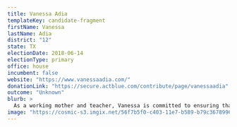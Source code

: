 ```yaml
---
title: Vanessa Adia
templateKey: candidate-fragment
firstName: Vanessa
lastName: Adia
district: "12"
state: TX
electionDate: 2018-06-14
electionType: primary
office: house
incumbent: false
website: "https://www.vanessaadia.com/"
donationLink: "https://secure.actblue.com/contribute/page/vanessaadia"
outcome: "Unknown"
blurb: >
  As a working mother and teacher, Vanessa is committed to ensuring that families come before profits in our government. She will fight for the issues that are important to all families-- public education, health care, and an economy where everyone can succeed and support their families. 
image: "https://cosmic-s3.imgix.net/56f7b5f0-c403-11e7-b589-b79c36789960-JD_Site_VanessaAdia_1000x600_102717.jpg"
---
```

